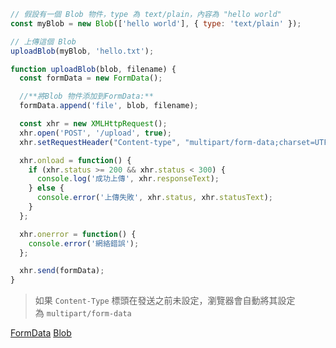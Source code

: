 ```javascript
// 假設有一個 Blob 物件，type 為 text/plain，內容為 "hello world"
const myBlob = new Blob(['hello world'], { type: 'text/plain' });

// 上傳這個 Blob
uploadBlob(myBlob, 'hello.txt');

function uploadBlob(blob, filename) {
  const formData = new FormData();

  //**將Blob 物件添加到FormData:**
  formData.append('file', blob, filename);

  const xhr = new XMLHttpRequest();
  xhr.open('POST', '/upload', true);
  xhr.setRequestHeader("Content-type", "multipart/form-data;charset=UTF-8");

  xhr.onload = function() {
    if (xhr.status >= 200 && xhr.status < 300) {
      console.log('成功上傳', xhr.responseText);
    } else {
      console.error('上傳失敗', xhr.status, xhr.statusText);
    }
  };

  xhr.onerror = function() {
    console.error('網絡錯誤');
  };

  xhr.send(formData);
}
```

>如果 `Content-Type` 標頭在發送之前未設定，瀏覽器會自動將其設定為 `multipart/form-data`

[FormData](https://developer.mozilla.org/zh-CN/docs/Web/API/FormData)
[Blob](https://developer.mozilla.org/zh-CN/docs/Web/API/Blob)